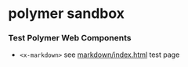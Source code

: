 # polymer sandbox

### Test Polymer Web Components

- `<x-markdown>`  see [markdown/index.html](http://geraldb.github.io/sandbox/polymer/markdown/index.html) test page
